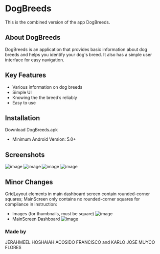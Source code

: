 # DogBreeds
This is the combined version of the app DogBreeds. 

## About DogBreeds
DogBreeds is an application that provides basic information about dog breeds and helps you identify your dog's breed. It also has a simple user interface for easy navigation.

## Key Features
* Various information on dog breeds    
* Simple UI
* Knowing the the breed’s reliably
* Easy to use

## Installation
Download DogBreeds.apk
* Minimum Android Version: 5.0+

## Screenshots
![image](https://user-images.githubusercontent.com/108663786/198814191-d2a0cf30-cb03-4110-9151-f8703b8a2596.png)
![image](https://user-images.githubusercontent.com/108663786/198814414-d5e4e171-da34-43f4-91c9-a77f9a4fba14.png)
![image](https://user-images.githubusercontent.com/108663786/198814199-25f321b0-22a4-40d0-b948-71c36ec7762e.png)
![image](https://user-images.githubusercontent.com/108663786/198814202-e69fa2e0-6028-4286-bb28-97f751535a71.png)



## Minor Changes
GridLayout elements in main dashboard screen contain rounded-corner squares; MainScreen only contains no rounded-corner squares for compliance in instruction:
 * Images (for thumbnails, must be square)
 ![image](https://user-images.githubusercontent.com/108663786/198813429-5516113c-498d-488f-b6a8-c0ce72211825.png)
 * MainScreen Dashboard
 ![image](https://user-images.githubusercontent.com/108663786/198813581-ddcd4cec-f1f3-4a5a-8cac-71cf013f0dae.png)

### Made by
JERAHMEEL HOSHAIAH ACOSIDO FRANCISCO and KARLO JOSE MUYCO FLORES
